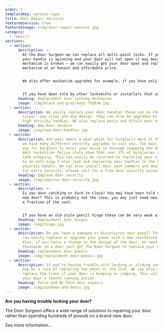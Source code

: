 ```yaml
---
order: 1
templateKey: service-type
title: Door Repair Services
featuredservice: true
featuredimage: /img/door-repair-sevices.jpg
category:
  - repairs
sections:
  - section:
      description: >-
        At the Door Surgeon we can replace all multi-point locks. If you find
        your handle is spinning and your door will not open it may because your
        mechanism is broken – we can easily get your door open and replace your
        mechanism at an honest and affordable price.


        We also offer mechanism upgrades for example, if you have only a four-roller mechanism, we can upgrade this to a 3 hook 2 mushroom mechanism.


        If you have been told by other locksmiths or installers that your lock is discontinued give us a call.
      heading: Replacement door locking mechanism
      image: /img/black-and-grey-keys-792034.jpg
  - section:
      description: We easily replace your door handles these can be changed to any
        colour, any sizes and any design, they can also be upgraded to the best
        high security handles. We also replace patio and bifold door handles.
      heading: New Door handles
      image: /img/new-door-handles.jpg
  - section:
      description: Are your doors a weak point for burglars? Here at The Door Surgeon
        we have many different security upgrades to suit you. The most common
        way for burglars to enter your house is through snapping the door lock.
        West Yorkshires Police stats show that over 27% of burglaries are from
        lock snapping. This can easily be resolved by replacing your cylinders
        to an anti snap 3-star lock and replacing your handles to the highest
        security handle. We can also install door sash jammers and door chains
        for extra security, please call for a free door security assessment.
      heading: Improve door security
      image: /img/improve-door-security.jpg
  - section:
      description: >-
        Is you door catching or hard to close? You may have been told you need a
        new door? This is probably not the case; you may just need new hinges at
        a fraction of the cost.


        If you have an old-style pencil hinge these can be very weak with very little adjustment. The Door Surgeon can easily replace and upgrade your pencil hinges to a more modern stronger flag hinge. Another common hinge replacement is on French doors as the can snap in high winds. The Door Surgeon can replace your hinges and install a restrictor to stop this from happening again.
      heading: Replacement door hinges
      image: /img/hinge.jpg
  - section:
      description: Do you have a damaged or discoloured door panel? The Door Surgeon
        can easily replace or upgrade your panel with a new reinforced panel.
        Also, if you fancy a change in the design of the door, no need to spend
        thousands on a door just get The Door Surgeon to replace your panel.
      heading: replacement door panels
      image: /img/replacement-door-panels.jpg
  - section:
      description: If you’re having trouble with locking or sliding your patio door it
        may be a case of replacing the wheel or the lock. We can also easily
        replace the track if your door is bumping or jumping, this will give
        your door a smooth-running action.
      heading: Patio and Bi Fold door repairs
      image: /img/windows-and-doors.jpg
---
```


**Are you having trouble locking your door?**

The Door Surgeon offers a wide range of solutions to repairing your door rather than spending hundreds of pounds on a brand-new door.

See more information…
